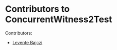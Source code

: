 # Contributors to ConcurrentWitness2Test

Contributors:
* [Levente Bajczi](https://github.com/leventeBajczi)
